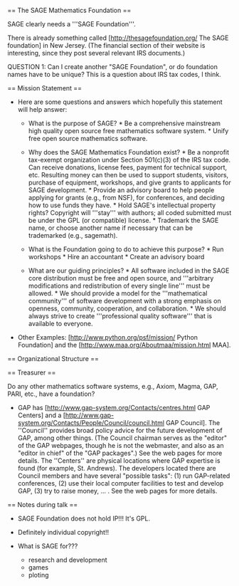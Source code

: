 == The SAGE Mathematics Foundation ==

SAGE clearly needs a '''SAGE Foundation'''. 

There is already something called [http://thesagefoundation.org/ The SAGE foundation] in New Jersey. (The financial section of their website is interesting, since they post several relevant IRS documents.)

   QUESTION 1: Can I create another "SAGE Foundation", or do foundation names have to be unique?  This is a question about IRS tax codes, I think. 

== Mission Statement ==

 * Here are some questions and answers which hopefully this statement will help answer:

   * What is the purpose of SAGE?
         * Be a comprehensive mainstream high quality open source free mathematics software system.
         * Unify free open source mathematics software.

   * Why does the SAGE Mathematics Foundation exist? 
         * Be a nonprofit tax-exempt organization under Section 501(c)(3) of the IRS tax code.  Can receive donations, license fees, payment for technical support, etc.  Resulting money can then be used to support students, visitors, purchase of equipment, workshops, and give grants to applicants for SAGE development. 
         * Provide an advisory board to help people applying for grants (e.g., from NSF), for conferences, and deciding how to use funds they have. 
         * Hold SAGE's intellectual property rights?  Copyright will '''stay''' with authors; all coded submitted must be under the GPL (or compatible) license. 
         * Trademark the SAGE name, or choose another name if necessary that can be trademarked (e.g., sagemath). 
   
   * What is the Foundation going to do to achieve this purpose?
         * Run workshops
         * Hire an accountant
         * Create an advisory board

   * What are our guiding principles? 
         * All software included in the SAGE core distribution must be free and open source, and '''arbitrary modifications and redistribution of every single line''' must be allowed. 
         * We should provide a model for the '''mathematical community''' of software development with a strong emphasis on openness, community, cooperation, and collaboration.
         * We should always strive to create '''professional quality software''' that is available to everyone.
 

 * Other Examples: [http://www.python.org/psf/mission/ Python Foundation] and the [http://www.maa.org/Aboutmaa/mission.html MAA].

== Organizational Structure ==

== Treasurer ==

Do any other mathematics software systems, e.g., Axiom, Magma, GAP, PARI, etc., have a foundation?

 * GAP has [http://www.gap-system.org/Contacts/centres.html GAP Centers] and a [http://www.gap-system.org/Contacts/People/Council/council.html GAP Council]. The ''Council'' provides broad policy advice for the future development of GAP, among other things. (The Council chairman serves as the "editor" of the GAP webpages, though he is not the webmaster, and also as an "editor in chief" of the "GAP packages".) See the web pages for more details. The ''Centers'' are physical locations where GAP expertise is found (for example, St. Andrews). The developers located there are Council members and have several "possible tasks": (1) run GAP-related conferences, (2) use their local computer facilities to test and develop GAP, (3) try to raise money, ... . See the web pages for more details.

== Notes during talk ==

  * SAGE Foundation does not hold IP!!!  It's GPL.

  * Definitely individual copyright!!

  * What is SAGE for???
      - research and development
      - games
      - ploting
